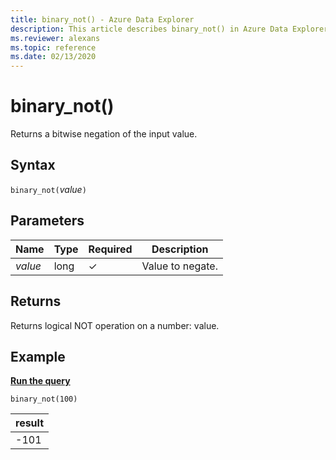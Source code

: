 ```yaml
---
title: binary_not() - Azure Data Explorer
description: This article describes binary_not() in Azure Data Explorer.
ms.reviewer: alexans
ms.topic: reference
ms.date: 02/13/2020
---
```

# binary_not()

Returns a bitwise negation of the input value.

## Syntax

`binary_not(`*value*`)`

## Parameters

| Name | Type | Required | Description |
|--|--|--|--|
| *value* | long | &check; | Value to negate. |

## Returns

Returns logical NOT operation on a number: value.

## Example

[**Run the query**](https://dataexplorer.azure.com/clusters/help/databases/Samples?query=H4sIAAAAAAAAAysoyswrUUjKzEssqozPyy/RMDQw0AQAChXSgRUAAAA=)

```kusto
binary_not(100)
```

|result|
|------|
|-101|
